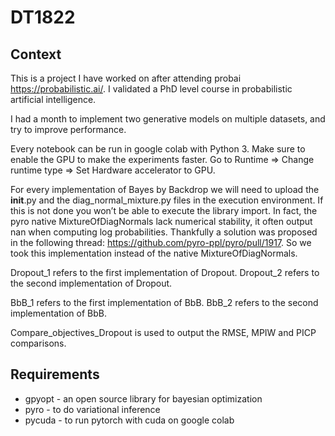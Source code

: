 # DT1822
## Context
This is a project I have worked on after attending probai https://probabilistic.ai/. I validated a PhD level course in probabilistic artificial intelligence.

I had a month to implement two generative models on multiple datasets, and try to improve performance.

Every notebook can be run in google colab with Python 3.
Make sure to enable the GPU to make the experiments faster.
Go to Runtime => Change runtime type => Set Hardware accelerator to GPU.

For every implementation of Bayes by Backdrop we will need to upload the __init__.py and the diag_normal_mixture.py files in the execution environment. If this is not done you won’t be able to execute the library import. 
In fact, the pyro native MixtureOfDiagNormals lack numerical stability, it often output nan when computing log probabilities.
Thankfully a solution was proposed in the following thread: https://github.com/pyro-ppl/pyro/pull/1917. So we took this implementation instead of the native MixtureOfDiagNormals.

Dropout_1 refers to the first implementation of Dropout.
Dropout_2 refers to the second implementation of Dropout.

BbB_1 refers to the first implementation of BbB.
BbB_2 refers to the second implementation of BbB.

Compare_objectives_Dropout is used to output the RMSE, MPIW and PICP comparisons.


## Requirements
* gpyopt - an open source library for bayesian optimization
* pyro - to do variational inference
* pycuda - to run pytorch with cuda on google colab 
